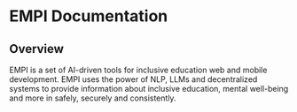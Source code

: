 # EMPI Documentation

## Overview
EMPI is a set of AI-driven tools for inclusive education web and mobile development. EMPI uses the power of NLP, LLMs and decentralized systems to provide information about inclusive education, mental well-being and more in safely, securely and consistently.
